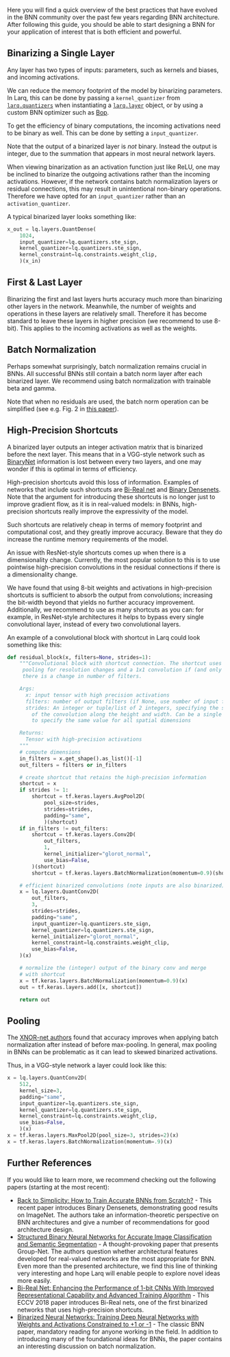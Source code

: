 Here you will find a quick overview of the best practices that have evolved in the BNN community over the past few years regarding BNN architecture. After following this guide, you should be able to start designing a BNN for your application of interest that is both efficient and powerful.

## Binarizing a Single Layer

Any layer has two types of inputs: parameters, such as kernels and biases, and incoming activations.

We can reduce the memory footprint of the model by binarizing parameters. In Larq, this can be done by passing a `kernel_quantizer` from [`larq.quantizers`](/api/quantizers) when instantiating a [`larq.layer`](/api/layers) object, or by using a custom BNN optimizer such as [Bop](/api/optimizers/#bop).

To get the efficiency of binary computations, the incoming activations need to be binary as well. This can be done by setting a `input_quantizer`.

Note that the output of a binarized layer is _not_ binary. Instead the output is integer, due to the summation that appears in most neural network layers.

When viewing binarization as an activation function just like ReLU, one may be inclined to binarize the outgoing activations rather than the incoming activations. However, if the network contains batch normalization layers or residual connections, this may result in unintentional non-binary operations. Therefore we have opted for an `input_quantizer` rather than an `activation_quantizer`.

A typical binarized layer looks something like:

```python
x_out = lq.layers.QuantDense(
    1024,
    input_quantizer=lq.quantizers.ste_sign,
    kernel_quantizer=lq.quantizers.ste_sign,
    kernel_constraint=lq.constraints.weight_clip,
    )(x_in)
```

## First & Last Layer

Binarizing the first and last layers hurts accuracy much more than binarizing other layers in the network. Meanwhile, the number of weights and operations in these layers are relatively small. Therefore it has become standard to leave these layers in higher precision (we recommend to use 8-bit). This applies to the incoming activations as well as the weights.

## Batch Normalization

Perhaps somewhat surprisingly, batch normalization remains crucial in BNNs. All successful BNNs still contain a batch norm layer after each binarized layer. We recommend using batch normalization with trainable beta and gamma.

Note that when no residuals are used, the batch norm operation can be simplified (see e.g. Fig. 2 in [this paper](https://arxiv.org/pdf/1904.02823.pdf)).

## High-Precision Shortcuts

A binarized layer outputs an integer activation matrix that is binarized before the next layer. This means that in a VGG-style network such as [BinaryNet](https://arxiv.org/abs/1602.02830) information is lost between every two layers, and one may wonder if this is optimal in terms of efficiency.

High-precision shortcuts avoid this loss of information. Examples of networks that include such shortcuts are [Bi-Real net](https://arxiv.org/abs/1808.00278) and [Binary Densenets](https://arxiv.org/abs/1906.08637). Note that the argument for introducing these shortcuts is no longer just to improve gradient flow, as it is in real-valued models: in BNNs, high-precision shortcuts really improve the expressivity of the model.

Such shortcuts are relatively cheap in terms of memory footprint and computational cost, and they greatly improve accuracy. Beware that they do increase the runtime memory requirements of the model.

An issue with ResNet-style shortcuts comes up when there is a dimensionality change. Currently, the most popular solution to this is to use pointwise high-precision convolutions in the residual connections if there is a dimensionality change.

We have found that using 8-bit weights and activations in high-precision shortcuts is sufficient to absorb the output from convolutions; increasing the bit-width beyond that yields no further accuracy improvement. Additionally, we recommend to use as many shortcuts as you can: for example, in ResNet-style architectures it helps to bypass every single convolutional layer, instead of every two convolutional layers.

An example of a convolutional block with shortcut in Larq could look something like this:

```python
def residual_block(x, filters=None, strides=1):
    """Convolutional block with shortcut connection. The shortcut uses average
     pooling for resolution changes and a 1x1 convolution if (and only if)
     there is a change in number of filters.

    Args:
      x: input tensor with high precision activations
      filters: number of output filters (if None, use number of input filters)
      strides: An integer or tuple/list of 2 integers, specifying the strides
        of the convolution along the height and width. Can be a single integer
        to specify the same value for all spatial dimensions

    Returns:
      Tensor with high-precision activations
    """
    # compute dimensions
    in_filters = x.get_shape().as_list()[-1]
    out_filters = filters or in_filters

    # create shortcut that retains the high-precision information
    shortcut = x
    if strides != 1:
        shortcut = tf.keras.layers.AvgPool2D(
            pool_size=strides,
            strides=strides,
            padding="same",
            )(shortcut)
    if in_filters != out_filters:
        shortcut = tf.keras.layers.Conv2D(
            out_filters,
            1,
            kernel_initializer="glorot_normal",
            use_bias=False,
        )(shortcut)
        shortcut = tf.keras.layers.BatchNormalization(momentum=0.9)(shortcut)

    # efficient binarized convolutions (note inputs are also binarized)
    x = lq.layers.QuantConv2D(
        out_filters,
        3,
        strides=strides,
        padding="same",
        input_quantizer=lq.quantizers.ste_sign,
        kernel_quantizer=lq.quantizers.ste_sign,
        kernel_initializer="glorot_normal",
        kernel_constraint=lq.constraints.weight_clip,
        use_bias=False,
    )(x)

    # normalize the (integer) output of the binary conv and merge
    # with shortcut
    x = tf.keras.layers.BatchNormalization(momentum=0.9)(x)
    out = tf.keras.layers.add([x, shortcut])

    return out
```

## Pooling

The [XNOR-net authors](https://arxiv.org/abs/1603.05279) found that accuracy improves when applying batch normalization after instead of before max-pooling. In general, max pooling in BNNs can be problematic as it can lead to skewed binarized activations.

Thus, in a VGG-style network a layer could look like this:

```python
x = lq.layers.QuantConv2D(
    512,
    kernel_size=3,
    padding="same",
    input_quantizer=lq.quantizers.ste_sign,
    kernel_quantizer=lq.quantizers.ste_sign,
    kernel_constraint=lq.constraints.weight_clip,
    use_bias=False,
    )(x)
x = tf.keras.layers.MaxPool2D(pool_size=3, strides=2)(x)
x = tf.keras.layers.BatchNormalization(momentum=.9)(x)
```

## Further References

If you would like to learn more, we recommend checking out the following papers (starting at the most recent):

- [Back to Simplicity: How to Train Accurate BNNs from Scratch?](https://arxiv.org/abs/1906.08637) - This recent paper introduces Binary Densenets, demonstrating good results on ImageNet. The authors take an information-theoretic perspective on BNN architectures and give a number of recommendations for good architecture design.
- [Structured Binary Neural Networks for Accurate Image Classification and Semantic Segmentation](https://arxiv.org/abs/1811.10413) - A thought-provoking paper that presents Group-Net. The authors question whether architectural features developed for real-valued networks are the most appropriate for BNN. Even more than the presented architecture, we find this line of thinking very interesting and hope Larq will enable people to explore novel ideas more easily.
- [Bi-Real Net: Enhancing the Performance of 1-bit CNNs With Improved Representational Capability and Advanced Training Algorithm](https://arxiv.org/abs/1808.00278) - This ECCV 2018 paper introduces Bi-Real nets, one of the first binarized networks that uses high-precision shortcuts.
- [Binarized Neural Networks: Training Deep Neural Networks with Weights and Activations Constrained to +1 or -1](https://arxiv.org/abs/1602.02830) - The classic BNN paper, mandatory reading for anyone working in the field. In addition to introducing many of the foundational ideas for BNNs, the paper contains an interesting discussion on batch normalization.
